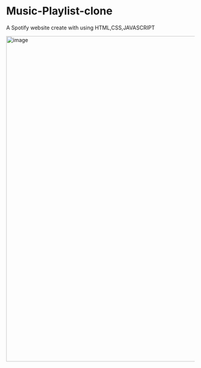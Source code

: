 # Music-Playlist-clone 
A Spotify website create with using HTML,CSS,JAVASCRIPT


<img width="869" alt="image" src="https://github.com/siya-codes/Music-Playlist-clone/assets/106913186/8716f5f5-3423-44fc-97ca-8e3829034e41">
